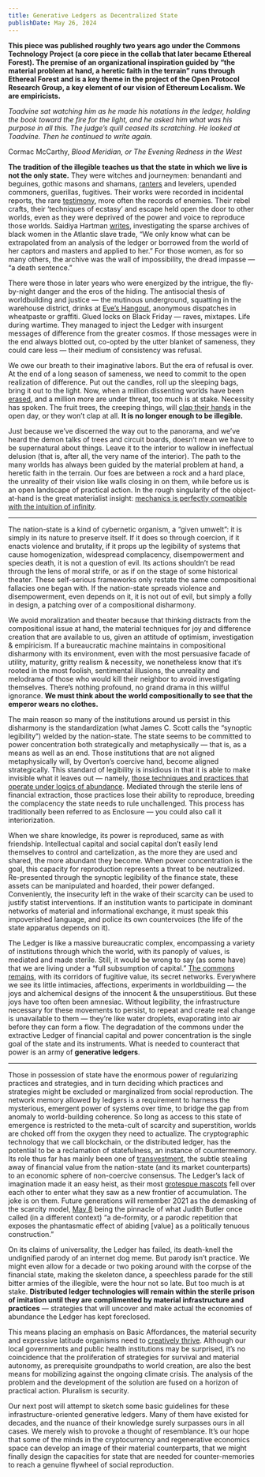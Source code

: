 ```yaml
---
title: Generative Ledgers as Decentralized State
publishDate: May 26, 2024
---
```


**This piece was published roughly two years ago under the Commons Technology Project (a core piece in the collab that later became Ethereal Forest). The premise of an organizational inspiration guided by “the material problem at hand, a heretic faith in the terrain” runs through Ethereal Forest and is a key theme in the project of the Open Protocol Research Group, a key element of our vision of Ethereum Localism. We are empiricists.**

*Toadvine sat watching him as he made his notations in the ledger, holding the book toward the fire for the light, and he asked him what was his purpose in all this.
The judge’s quill ceased its scratching. He looked at Toadvine. Then he continued to write again.*

Cormac McCarthy, *Blood Meridian, or The Evening Redness in the West*

**The tradition of the illegible teaches us that the state in which we live is not the only state.** They were witches and journeymen: benandanti and beguines, gothic masons and shamans, [ranters](https://libcom.org/article/shadow-glorious-though-strange-good-things-come-ranters-and-libertarian-communism-english) and levelers, upended commoners, guerillas, fugitives. Their works were recorded in incidental reports, the rare [testimony](https://ia801306.us.archive.org/34/items/TheMirrorsOfSimpleSouls/The%20Mirrors%20of%20Simple%20Souls.pdf), more often the records of enemies. Their rebel crafts, their ‘techniques of ecstasy’ and escape held open the door to other worlds, even as they were deprived of the power and voice to reproduce those worlds. Saidiya Hartman [writes](https://warwick.ac.uk/fac/arts/history/research/centres/blackstudies/venus_in_two_acts.pdf), investigating the sparse archives of black women in the Atlantic slave trade, “We only know what can be extrapolated from an analysis of the ledger or borrowed from the world of her captors and masters and applied to her.” For those women, as for so many others, the archive was the wall of impossibility, the dread impasse — “a death sentence.”

There were those in later years who were energized by the intrigue, the fly-by-night danger and the eros of the hiding. The antisocial thesis of worldbuilding and justice — the mutinous underground, squatting in the warehouse district, drinks at [Eve’s Hangout](https://www.atlasobscura.com/articles/what-was-first-gay-bar), anonymous dispatches in wheatpaste or graffiti. Glued locks on Black Friday — raves, mixtapes. Life during wartime. They managed to inject the Ledger with insurgent messages of difference from the greater cosmos. If those messages were in the end always blotted out, co-opted by the utter blanket of sameness, they could care less — their medium of consistency was refusal.

We owe our breath to their imaginative labors. But the era of refusal is over. At the end of a long season of sameness, we need to commit to the open realization of difference. Put out the candles, roll up the sleeping bags, bring it out to the light. Now, when a million dissenting worlds have been [erased](https://en.wikipedia.org/wiki/Holocene_extinction), and a million more are under threat, too much is at stake. Necessity has spoken. The fruit trees, the creeping things, will [clap their hands](https://genius.com/Mary-lou-williams-praise-the-lord-annotated) in the open day, or they won’t clap at all. **It is no longer enough to be illegible.**

Just because we’ve discerned the way out to the panorama, and we’ve heard the demon talks of trees and circuit boards, doesn’t mean we have to be supernatural about things. Leave it to the interior to wallow in ineffectual delusion (that is, after all, the very name of the interior). The path to the many worlds has always been guided by the material problem at hand, a heretic faith in the terrain. Our foes are between a rock and a hard place, the unreality of their vision like walls closing in on them, while before us is an open landscape of practical action. In the rough singularity of the object-at-hand is the great materialist insight: [mechanics is perfectly compatible with the intuition of infinity](https://monoskop.org/images/d/d8/Deleuze_Gilles_Spinoza_Practical_Philosophy.pdf).

---


The nation-state is a kind of cybernetic organism, a “given umwelt”: it is simply in its nature to preserve itself. If it does so through coercion, if it enacts violence and brutality, if it props up the legibility of systems that cause homogenization, widespread complacency, disempowerment and species death, it is not a question of evil. Its actions shouldn’t be read through the lens of moral strife, or as if on the stage of some historical theater. These self-serious frameworks only restate the same compositional fallacies one began with. If the nation-state spreads violence and disempowerment, even depends on it, it is not out of evil, but simply a folly in design, a patching over of a compositional disharmony.

We avoid moralization and theater because that thinking distracts from the compositional issue at hand, the material techniques for joy and difference creation that are available to us, given an attitude of optimism, investigation & empiricism. If a bureaucratic machine maintains in compositional disharmony with its environment, even with the most persuasive facade of utility, maturity, gritty realism & necessity, we nonetheless know that it’s rooted in the most foolish, sentimental illusions, the unreality and melodrama of those who would kill their neighbor to avoid investigating themselves. There’s nothing profound, no grand drama in this willful ignorance. **We must think about the world compositionally to see that the emperor wears no clothes.**

The main reason so many of the institutions around us persist in this disharmony is the standardization (what James C. Scott calls the “synoptic legibility”) welded by the nation-state. The state seems to be committed to power concentration both strategically and metaphysically — that is, as a means as well as an end. Those institutions that are not aligned metaphysically will, by Overton’s coercive hand, become aligned strategically. This standard of legibility is insidious in that it is able to make invisible what it leaves out — namely, [those techniques and practices that operate under logics of abundance](https://wiki.p2pfoundation.net/Abundance_vs._Scarcity). Mediated through the sterile lens of financial extraction, those practices lose their ability to reproduce, breeding the complacency the state needs to rule unchallenged. This process has traditionally been referred to as Enclosure — you could also call it interiorization.

When we share knowledge, its power is reproduced, same as with friendship. Intellectual capital and social capital don’t easily lend themselves to control and cartelization, as the more they are used and shared, the more abundant they become. When power concentration is the goal, this capacity for reproduction represents a threat to be neutralized. Re-presented through the synoptic legibility of the finance state, these assets can be manipulated and hoarded, their power defanged. Conveniently, the insecurity left in the wake of their scarcity can be used to justify statist interventions. If an institution wants to participate in dominant networks of material and informational exchange, it must speak this impoverished language, and police its own countervoices (the life of the state apparatus depends on it).

The Ledger is like a massive bureaucratic complex, encompassing a variety of institutions through which the world, with its panoply of values, is mediated and made sterile. Still, it would be wrong to say (as some have) that we are living under a “full subsumption of capital.” [The commons remains](https://wiki.p2pfoundation.net/Undercommons), with its corridors of fugitive value, its secret networks. Everywhere we see its little intimacies, affections, experiments in worldbuilding — the joys and alchemical designs of the innocent & the unsuperstitious. But these joys have too often been amnesiac. Without legibility, the infrastructure necessary for these movements to persist, to repeat and create real change is unavailable to them — they’re like water droplets, evaporating into air before they can form a flow. The degradation of the commons under the extractive Ledger of financial capital and power concentration is the single goal of the state and its instruments. What is needed to counteract that power is an army of **generative ledgers**.

---

Those in possession of state have the enormous power of regularizing practices and strategies, and in turn deciding which practices and strategies might be excluded or marginalized from social reproduction. The network memory allowed by ledgers is a requirement to harness the mysterious, emergent power of systems over time, to bridge the gap from anomaly to world-building coherence. So long as access to this state of emergence is restricted to the meta-cult of scarcity and superstition, worlds are choked off from the oxygen they need to actualize. The cryptographic technology that we call blockchain, or the distributed ledger, has the potential to be a reclamation of statefulness, an instance of countermemory. Its role thus far has mainly been one of [transvestment](https://vimeo.com/149135584), the subtle stealing away of financial value from the nation-state (and its market counterparts) to an economic sphere of non-coercive consensus. The Ledger’s lack of imagination made it an easy heist, as their most [grotesque mascots](https://www.youtube.com/watch?v=zcyk8qpY9c8) fell over each other to enter what they saw as a new frontier of accumulation. The joke is on them. Future generations will remember 2021 as the demasking of the scarcity model, [May 8](https://www.youtube.com/watch?v=x5RCfQyTDFI) being the pinnacle of what Judith Butler once called (in a different context) “a de-formity, or a parodic repetition that exposes the phantasmatic effect of abiding [value] as a politically tenuous construction.”

On its claims of universality, the Ledger has failed, its death-knell the undignified parody of an internet dog meme. But parody isn’t practice. We might even allow for a decade or two poking around with the corpse of the financial state, making the skeleton dance, a speechless parade for the still bitter armies of the illegible, were the hour not so late. But too much is at stake. **Distributed ledger technologies will remain within the sterile prison of imitation until they are complimented by material infrastructure and practices** — strategies that will uncover and make actual the economies of abundance the Ledger has kept foreclosed.

This means placing an emphasis on Basic Affordances, the material security and expressive latitude organisms need to [creatively thrive](https://medium.com/prtc-media-collective/regenerative-design-in-the-many-worlds-4398b0f74566). Although our local governments and public health institutions may be surprised, it’s no coincidence that the proliferation of strategies for survival and material autonomy, as prerequisite groundpaths to world creation, are also the best means for mobilizing against the ongoing climate crisis. The analysis of the problem and the development of the solution are fused on a horizon of practical action. Pluralism is security.

Our next post will attempt to sketch some basic guidelines for these infrastructure-oriented generative ledgers. Many of them have existed for decades, and the nuance of their knowledge surely surpasses ours in all cases. We merely wish to provoke a thought of resemblance. It’s our hope that some of the minds in the cryptocurrency and regenerative economics space can develop an image of their material counterparts, that we might finally design the capacities for state that are needed for counter-memories to reach a genuine flywheel of social reproduction.
